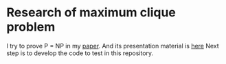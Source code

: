 # Research of maximum clique problem
I try to prove P = NP in my [paper](https://www.researchgate.net/publication/340261052_Extract_maximum_clique_using_eigenvalue_relation).
And its presentation material is [here](https://www.researchgate.net/publication/340236791_Extract_maximum_clique_using_eigenvalue_relation)
Next step is to develop the code to test in this repository.

